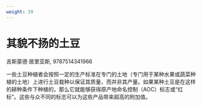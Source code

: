 ```yaml
---
weight: 39
---
```

# 其貌不扬的土豆

吉斯蒙德·居里亚斯, 9787514341966

一些土豆种植者会按照一定的生产标准在专门的土地（专门用于某种水果或蔬菜种植的土地）上进行土豆栽种以保证其质量，而并非其产量。如果某种土豆是在这样的耕种条件下种植的，那么它就能够获得原产地命名控制（AOC）标志或“红标”。这些与众不同的标志可以为这些产品带来超高的附加值。